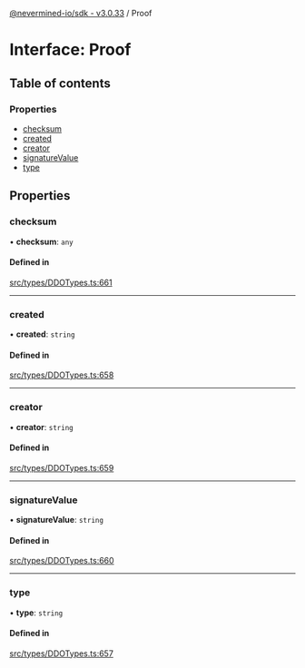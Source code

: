 [@nevermined-io/sdk - v3.0.33](../code-reference.md) / Proof

# Interface: Proof

## Table of contents

### Properties

- [checksum](Proof.md#checksum)
- [created](Proof.md#created)
- [creator](Proof.md#creator)
- [signatureValue](Proof.md#signaturevalue)
- [type](Proof.md#type)

## Properties

### checksum

• **checksum**: `any`

#### Defined in

[src/types/DDOTypes.ts:661](https://github.com/nevermined-io/sdk-js/blob/52fd1167668ed7223a94e3de0b05f43aa729e3f8/src/types/DDOTypes.ts#L661)

---

### created

• **created**: `string`

#### Defined in

[src/types/DDOTypes.ts:658](https://github.com/nevermined-io/sdk-js/blob/52fd1167668ed7223a94e3de0b05f43aa729e3f8/src/types/DDOTypes.ts#L658)

---

### creator

• **creator**: `string`

#### Defined in

[src/types/DDOTypes.ts:659](https://github.com/nevermined-io/sdk-js/blob/52fd1167668ed7223a94e3de0b05f43aa729e3f8/src/types/DDOTypes.ts#L659)

---

### signatureValue

• **signatureValue**: `string`

#### Defined in

[src/types/DDOTypes.ts:660](https://github.com/nevermined-io/sdk-js/blob/52fd1167668ed7223a94e3de0b05f43aa729e3f8/src/types/DDOTypes.ts#L660)

---

### type

• **type**: `string`

#### Defined in

[src/types/DDOTypes.ts:657](https://github.com/nevermined-io/sdk-js/blob/52fd1167668ed7223a94e3de0b05f43aa729e3f8/src/types/DDOTypes.ts#L657)
